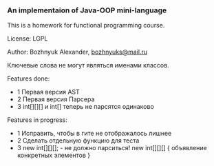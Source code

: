 ### An implementaion of Java-OOP mini-language

This is a homework for functional programming course.

License: LGPL

Author: Bozhnyuk Alexander, bozhnyuks@mail.ru

Ключевые слова не могут являться именами классов. 

Features done:

- 1 Первая версия AST
- 2 Первая версия Парсера 
- 3 int[][][] и int[] теперь не парсятся одинаково

Features in progress:

- 1 Исправить, чтобы в гите не отображалось лишнее
- 2 Сделать отдельную функцию для теста
- 3 new int[][][]; - не должно парситься! new int[][][] { объявление конкретных элементов }


